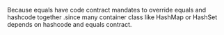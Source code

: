 Because equals have code contract mandates to override equals and
hashcode together .since many container class like HashMap or HashSet
depends on hashcode and equals contract.